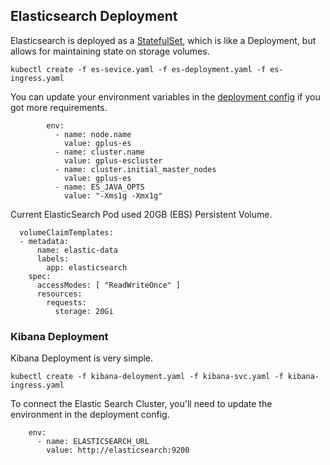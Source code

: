 ## Elasticsearch Deployment 

Elasticsearch is deployed as a [StatefulSet](https://kubernetes.io/docs/concepts/workloads/controllers/statefulset/), which is like
a Deployment, but allows for maintaining state on storage volumes.

```
kubectl create -f es-sevice.yaml -f es-deployment.yaml -f es-ingress.yaml
```
You can update your environment variables in the [deployment config](./es-deployment.yaml) if you got more requirements.  
```
        env:
          - name: node.name
            value: gplus-es
          - name: cluster.name
            value: gplus-escluster
          - name: cluster.initial_master_nodes
            value: gplus-es
          - name: ES_JAVA_OPTS
            value: "-Xms1g -Xmx1g"
```
Current ElasticSearch Pod used 20GB (EBS) Persistent Volume.
```
  volumeClaimTemplates:
  - metadata:
      name: elastic-data
      labels:
        app: elasticsearch
    spec:
      accessModes: [ "ReadWriteOnce" ]
      resources:
        requests:
          storage: 20Gi
```
### Kibana Deployment 

Kibana Deployment is very simple.
```
kubectl create -f kibana-deloyment.yaml -f kibana-svc.yaml -f kibana-ingress.yaml
```
To connect the Elastic Search Cluster, you'll need to update the environment in the deployment config.
```
    env:
      - name: ELASTICSEARCH_URL
        value: http://elasticsearch:9200
```

